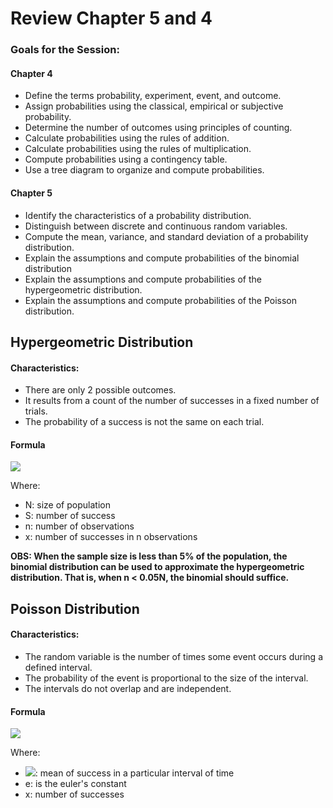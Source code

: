 # Review Chapter 5 and 4

### Goals for the Session:
#### Chapter 4
+ Define the terms probability, experiment, event, and outcome. 
+ Assign probabilities using the classical, empirical or subjective probability. 
+ Determine the number of outcomes using principles of counting. 
+ Calculate probabilities using the rules of addition.  
+ Calculate probabilities using the rules of multiplication.  
+ Compute probabilities using a contingency table. 
+ Use a tree diagram to organize and compute probabilities. 
#### Chapter 5
+ Identify the characteristics of a probability distribution. 
+ Distinguish between discrete and continuous random variables. 
+ Compute the mean, variance, and standard deviation of a probability distribution. 
+ Explain the assumptions and compute probabilities of the binomial distribution 
+ Explain the assumptions and compute probabilities of the hypergeometric distribution.  
+ Explain the assumptions and compute probabilities of the Poisson distribution. 

## Hypergeometric Distribution

#### Characteristics:
+ There are only 2 possible outcomes. 
+ It results from a count of the number of successes in a fixed number of trials. 
+ The probability of a success is not the same on each trial. 

#### Formula

<img src="https://render.githubusercontent.com/render/math?math=P(x) = \frac{\binom{S}{x}\binom{N-S}{n-x}}{\binom{N}{n}} ">

Where:
+ N: size of population
+ S: number of success
+ n: number of observations
+ x: number of successes in n observations

**OBS: When the sample size is less than 5% of the population, the binomial distribution can be used to approximate the hypergeometric distribution. That is, when n < 0.05N, the binomial should suffice.**

## Poisson Distribution

#### Characteristics:
+ The random variable is the number of times some event occurs during a defined interval.   
+ The probability of the event is proportional to the size of the interval. 
+ The intervals do not overlap and are independent. 

#### Formula

<img src="https://render.githubusercontent.com/render/math?math=P(x) = \frac{\mu e^{-\mu}}{x!} ">

Where:
+ <img src="https://render.githubusercontent.com/render/math?math=\mu">: mean of success in a particular interval of time
+ e: is the euler's constant
+ x: number of successes

